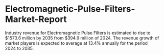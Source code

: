 # Electromagnetic-Pulse-Filters-Market-Report
Industry revenue for Electromagnetic Pulse Filters is estimated to rise to $1573.6 million by 2035 from $394.6 million of 2024. The revenue growth of market players is expected to average at 13.4% annually for the period 2024 to 2035.
